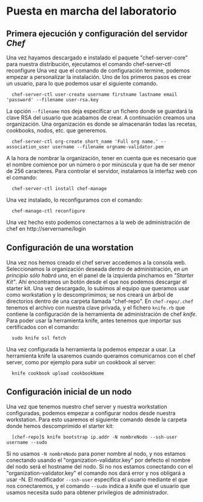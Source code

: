 Puesta en marcha del laboratorio
================================

Primera ejecución y configuración del servidor _Chef_
-----------------------------------------------------
Una vez hayamos descargado e instalado el paquete "chef-server-core" para nuestra distribución, ejecutamos el comando 
      chef-server-ctl reconfigure
Una vez que el comando de configuración termine, podemos empezar a personalizar la instalación. Uno de los primeros pasos es crear un usuario, para lo que podemos usar el siguiente comando.

      chef-server-ctl user-create username firstname lastname email 'password' --filename user-rsa.key
La opción `--filename` nos deja especificar un fichero donde se guardará la clave RSA del usuario que acabamos de crear.
A continuación creamos una organización. Una organización es donde se almacenarán todas las recetas, cookbooks, nodos, etc. que generemos.

      chef-server-ctl org-create short_name 'Full org name.' --association_user username --filename orgname-validator.pem
A la hora de nombrar la organización, tener en cuenta que es necesario que el nombre comience por un número o por minúscula y que ha de ser menor de 256 caracteres.
Para controlar el servidor, instalamos la interfaz web con el comando:

      chef-server-ctl install chef-manage
Una vez instalado, lo reconfiguramos con el comando:

      chef-manage-ctl reconfigure
Una vez hecho esto podemos conectarnos a la web de administración de chef en http://servername/login

Configuración de una worstation
-------------------------------
Una vez nos hemos creado el chef server accedemos a la consola web.  Seleccionamos la organización deseada dentro de administración, _en un principio sólo habrá una_, en el panel de la izquierda pinchamos en _"Starter Kit"_. Ahí encontramos un botón desde el que nos podemos descargar el starter kit.
Una vez descargado, lo subimos al equipo que queramos usar como workstation y lo descomprimimos; se nos creará un árbol de directorios dentro de una carpeta llamada "chef-repo".
En `chef-repo/.chef` tenemos el archivo con nuestra clave privada, y el fichero `knife.rb` que contiene la configuración de la herramienta de administración de chef _knife_.
Para poder usar la herramienta knife, antes tenemos que importar sus certificados con el comando:

      sudo knife ssl fetch
Una vez configurada la herramienta la podemos empezar a usar. La herramienta knife la usaremos cuando queramos comunicarnos con el chef server, como por ejemplo para subir un cookbook al server:

      knife cookbook upload cookbookName

Configuración inicial de un nodo
--------------------------------
Una vez que tenemos nuestro chef server y nuestra workstation configuradas, podemos empezar a configurar nodos desde nuestra workstation.
Para esto usaremos el siguiente comando desde la carpeta donde hemos descomprimido el starter kit:

      [chef-repo]$ knife bootstrap ip.addr -N nombreNodo --ssh-user username --sudo
Si no usamos `-N nombreNodo` para poner nombre al nodo, y nos estamos conectando usando el "organization-validator.key" por defecto el nombre del nodo será el hostname del nodo. Si no nos estamos conectando con el "organization-validator.key" el comando nos dará error y nos obligará a usar -N.
El modificador `--ssh-user` especifica el usuario mediante el que nos conectaremos, y el comando `--sudo` indica a knife que el usuario que usamos necesita sudo para obtener privilegios de administrador.

